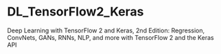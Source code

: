 # DL_TensorFlow2_Keras
Deep Learning with TensorFlow 2 and Keras, 2nd Edition: Regression, ConvNets, GANs, RNNs, NLP, and more with TensorFlow 2 and the Keras API

